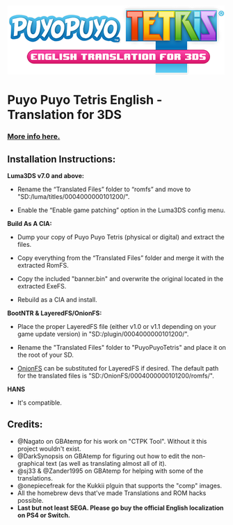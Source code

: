 ![Logo](logo.png)

# Puyo Puyo Tetris English - Translation for 3DS


### [More info here.](https://gbatemp.net/threads/wip-puyo-puyo-tetris-english-translation-for-3ds.434967/)



## Installation Instructions:


__Luma3DS v7.0 and above:__

- Rename the “Translated Files” folder to “romfs” and move to "SD:/luma/titles/0004000000101200/".

- Enable the “Enable game patching” option in the Luma3DS config menu.


__Build As A CIA:__

- Dump your copy of Puyo Puyo Tetris (physical or digital) and extract the files.

- Copy everything from the “Translated Files” folder and merge it with the extracted RomFS.

- Copy the included "banner.bin" and overwrite the original located in the extracted ExeFS.

- Rebuild as a CIA and install.


__BootNTR & LayeredFS/OnionFS:__

- Place the proper LayeredFS file (either v1.0 or v1.1 depending on your game update version) in "SD:/plugin/0004000000101200/". 

- Rename the "Translated Files" folder to "PuyoPuyoTetris" and place it on the root of your SD. 

- [OnionFS](https://github.com/mariohackandglitch/OnionFS) can be substituted for LayeredFS if desired. The default path for the translated files is "SD:/OnionFS/0004000000101200/romfs/".

__HANS__

- It's compatible.

## Credits:

- @Nagato on GBAtemp for his work on "CTPK Tool". Without it this project wouldn't exist.
- @DarkSynopsis on GBAtemp for figuring out how to edit the non-graphical text (as well as translating almost all of it).
- @sj33 & @Zander1995 on GBAtemp for helping with some of the translations.
- @onepiecefreak for the Kukkii plguin that supports the "comp" images.
- All the homebrew devs that've made Translations and ROM hacks possible.
- __Last but not least SEGA. Please go buy the official English localization on PS4 or Switch.__
